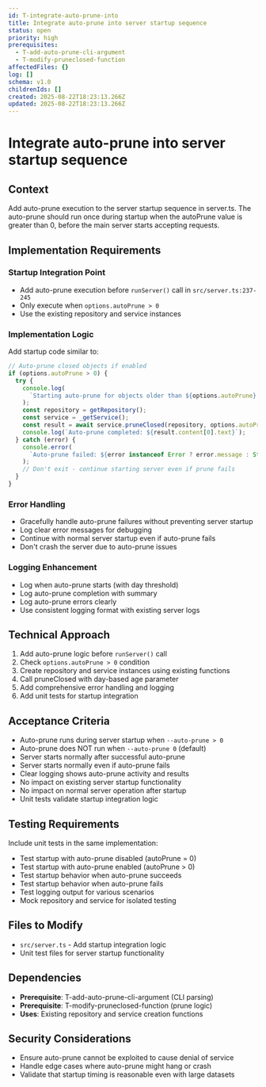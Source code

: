 ```yaml
---
id: T-integrate-auto-prune-into
title: Integrate auto-prune into server startup sequence
status: open
priority: high
prerequisites:
  - T-add-auto-prune-cli-argument
  - T-modify-pruneclosed-function
affectedFiles: {}
log: []
schema: v1.0
childrenIds: []
created: 2025-08-22T18:23:13.266Z
updated: 2025-08-22T18:23:13.266Z
---
```


# Integrate auto-prune into server startup sequence

## Context

Add auto-prune execution to the server startup sequence in server.ts. The auto-prune should run once during startup when the autoPrune value is greater than 0, before the main server starts accepting requests.

## Implementation Requirements

### Startup Integration Point

- Add auto-prune execution before `runServer()` call in `src/server.ts:237-245`
- Only execute when `options.autoPrune > 0`
- Use the existing repository and service instances

### Implementation Logic

Add startup code similar to:

```typescript
// Auto-prune closed objects if enabled
if (options.autoPrune > 0) {
  try {
    console.log(
      `Starting auto-prune for objects older than ${options.autoPrune} days...`,
    );
    const repository = getRepository();
    const service = _getService();
    const result = await service.pruneClosed(repository, options.autoPrune);
    console.log(`Auto-prune completed: ${result.content[0].text}`);
  } catch (error) {
    console.error(
      `Auto-prune failed: ${error instanceof Error ? error.message : String(error)}`,
    );
    // Don't exit - continue starting server even if prune fails
  }
}
```

### Error Handling

- Gracefully handle auto-prune failures without preventing server startup
- Log clear error messages for debugging
- Continue with normal server startup even if auto-prune fails
- Don't crash the server due to auto-prune issues

### Logging Enhancement

- Log when auto-prune starts (with day threshold)
- Log auto-prune completion with summary
- Log auto-prune errors clearly
- Use consistent logging format with existing server logs

## Technical Approach

1. Add auto-prune logic before `runServer()` call
2. Check `options.autoPrune > 0` condition
3. Create repository and service instances using existing functions
4. Call pruneClosed with day-based age parameter
5. Add comprehensive error handling and logging
6. Add unit tests for startup integration

## Acceptance Criteria

- Auto-prune runs during server startup when `--auto-prune > 0`
- Auto-prune does NOT run when `--auto-prune 0` (default)
- Server starts normally after successful auto-prune
- Server starts normally even if auto-prune fails
- Clear logging shows auto-prune activity and results
- No impact on existing server startup functionality
- No impact on normal server operation after startup
- Unit tests validate startup integration logic

## Testing Requirements

Include unit tests in the same implementation:

- Test startup with auto-prune disabled (autoPrune = 0)
- Test startup with auto-prune enabled (autoPrune > 0)
- Test startup behavior when auto-prune succeeds
- Test startup behavior when auto-prune fails
- Test logging output for various scenarios
- Mock repository and service for isolated testing

## Files to Modify

- `src/server.ts` - Add startup integration logic
- Unit test files for server startup functionality

## Dependencies

- **Prerequisite**: T-add-auto-prune-cli-argument (CLI parsing)
- **Prerequisite**: T-modify-pruneclosed-function (prune logic)
- **Uses**: Existing repository and service creation functions

## Security Considerations

- Ensure auto-prune cannot be exploited to cause denial of service
- Handle edge cases where auto-prune might hang or crash
- Validate that startup timing is reasonable even with large datasets
